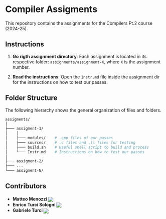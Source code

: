 # Compiler Assigments

This repository contains the assignments for the Compilers Pt.2 course (2024-25).

## Instructions

1. **Go rigth assignment directory**: Each assignment is located in its respective folder: `assignments/assignment-X`, where `X` is the assignment number.

2. **Read the instructions**: Open the `Instr.md` file inside the assignment dir for the instructions on how to test our passes.

## Folder Structure

The following hierarchy shows the general organization of files and folders.

```bash
assigments/
│
├─── assigment-1/
│    │
│    ├─── modules/    # .cpp files of our passes
│    ├─── sources/    # .c files and .ll files for testing
│    ├─── build.sh    # Useful shell script to build and process
│    └─── Instr.md    # Instructions on how to test our passes
│
├─── assigment-2/
├─── ...
└─── assigment-N/
```

## Contributors

<h4 align="left">
    <ul>
        <li>Matteo Menozzi <a href="https://github.com/Tremors3" style="vertical-align: middle;"><img src="https://badgen.net/badge/github/Tremors3/?icon=github"></a></li>
        <li>Enrico Turci Sologni <a href="https://github.com/HerryTS" style="vertical-align: middle;"><img src="https://badgen.net/badge/github/HerryTS/?icon=github"></a></li>
        <li>Gabriele Turci <a href="https://github.com/Gabeee88" style="vertical-align: middle;"><img src="https://badgen.net/badge/github/Gabeee88/?icon=github"></a></li>
    </ul>
</h4>